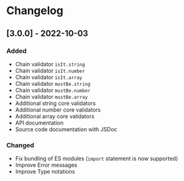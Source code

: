 # Changelog

## [3.0.0] - 2022-10-03

### Added

- Chain validator `isIt.string`
- Chain validator `isIt.number`
- Chain validator `isIt.array`
- Chain validator `mustBe.string`
- Chain validator `mustBe.number`
- Chain validator `mustBe.array`
- Additional string core validators
- Additional number core validators
- Additional array core validators
- API documentation
- Source code documentation with JSDoc

### Changed

- Fix bundling of ES modules (`import` statement is now supported)
- Improve Error messages
- Improve Type notations
